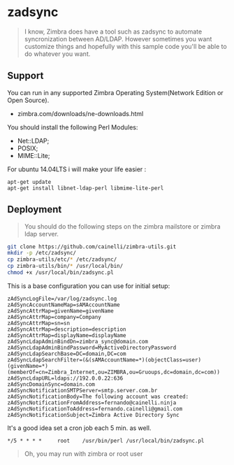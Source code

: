 # zadsync

> I know, Zimbra does have a tool such as zadsync to automate syncronization between AD/LDAP. However sometimes you want customize things and hopefully with this sample code you'll be able to do whatever you want.

## Support
You can run in any supported Zimbra Operating System(Network Edition or Open Source).  
- zimbra.com/downloads/ne-downloads.html

You should install the following Perl Modules:
- Net::LDAP;
- POSIX;
- MIME::Lite;

For ubuntu 14.04LTS i will make your life easier :
```
apt-get update
apt-get install libnet-ldap-perl libmime-lite-perl 
```
## Deployment

> You should do the following steps on the zimbra mailstore or zimbra ldap server.

```sh
git clone https://github.com/cainelli/zimbra-utils.git
mkdir -p /etc/zadsync/
cp zimbra-utils/etc/* /etc/zadsync/
cp zimbra-utils/bin/* /usr/local/bin/
chmod +x /usr/local/bin/zadsync.pl
```
This is a base configuration you can use for initial setup:

```
zAdSyncLogFile=/var/log/zadsync.log
zAdSyncAccountNameMap=sAMAccountName
zAdSyncAttrMap=givenName=givenName
zAdSyncAttrMap=company=Company
zAdSyncAttrMap=sn=sn
zAdSyncAttrMap=description=description
zAdSyncAttrMap=displayName=displayName
zAdSyncLdapAdminBindDn=zimbra_sync@domain.com
zAdSyncLdapAdminBindPassword=MyActiveDirectoryPassword
zAdSyncLdapSearchBase=DC=domain,DC=com
zAdSyncLdapSearchFilter=(&(sAMAccountName=*)(objectClass=user)(givenName=*)(memberOf=cn=Zimbra_Internet,ou=ZIMBRA,ou=Gruoups,dc=domain,dc=com))
zAdSyncLdapURL=ldaps://192.0.0.22:636
zAdSyncDomainSync=domain.com
zAdSyncNotificationSMTPServer=smtp.server.com.br
zAdSyncNotificationBody=The following account was created:
zAdSyncNotificationFromAddress=fernando@cainelli.ninja
zAdSyncNotificationToAddress=fernando.cainelli@gmail.com
zAdSyncNotificationSubject=Zimbra Active Directory Sync
```


It's a good idea set a cron job each 5 min. as well.

```
*/5 * * * *     root    /usr/bin/perl /usr/local/bin/zadsync.pl
```


> Oh, you may run with zimbra or root user


